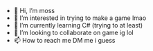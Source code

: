 - 👋 Hi, I’m moss
- 👀 I’m interested in trying to make a game lmao
- 🌱 I’m currently learning C# (trying to at least)
- 💞️ I’m looking to collaborate on game ig lol
- 📫 How to reach me DM me i guess

<!---
mossieismossball/mossieismossball is a ✨ special ✨ repository because its `README.md` (this file) appears on your GitHub profile.
You can click the Preview link to take a look at your changes.
--->
